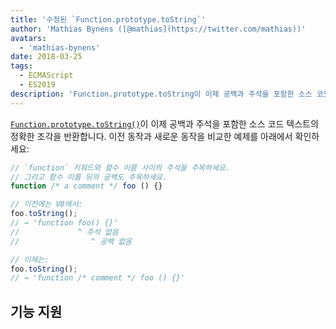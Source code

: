 ```yaml
---
title: '수정된 `Function.prototype.toString`'
author: 'Mathias Bynens ([@mathias](https://twitter.com/mathias))'
avatars:
  - 'mathias-bynens'
date: 2018-03-25
tags:
  - ECMAScript
  - ES2019
description: 'Function.prototype.toString이 이제 공백과 주석을 포함한 소스 코드 텍스트의 정확한 조각을 반환합니다.'
---
```

[`Function.prototype.toString()`](https://tc39.es/Function-prototype-toString-revision/)이 이제 공백과 주석을 포함한 소스 코드 텍스트의 정확한 조각을 반환합니다. 이전 동작과 새로운 동작을 비교한 예제를 아래에서 확인하세요:

<!--truncate-->
```js
// `function` 키워드와 함수 이름 사이의 주석을 주목하세요.
// 그리고 함수 이름 뒤의 공백도 주목하세요.
function /* a comment */ foo () {}

// 이전에는 V8에서:
foo.toString();
// → 'function foo() {}'
//             ^ 주석 없음
//                ^ 공백 없음

// 이제는:
foo.toString();
// → 'function /* comment */ foo () {}'
```

## 기능 지원

<feature-support chrome="66 /blog/v8-release-66#function-tostring"
                 firefox="yes"
                 safari="no"
                 nodejs="8"
                 babel="no"></feature-support>

